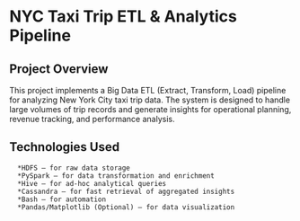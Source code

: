 # NYC Taxi Trip ETL & Analytics Pipeline
## Project Overview 
This project implements a Big Data ETL (Extract, Transform, Load) pipeline for analyzing New York City taxi trip data. The system is designed to handle large volumes of trip records and generate insights for operational planning, revenue tracking, and performance analysis.

## Technologies Used
      *HDFS – for raw data storage
      *PySpark – for data transformation and enrichment
      *Hive – for ad-hoc analytical queries
      *Cassandra – for fast retrieval of aggregated insights
      *Bash – for automation
      *Pandas/Matplotlib (Optional) – for data visualization
